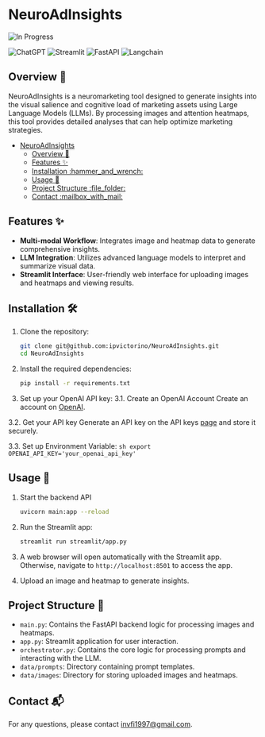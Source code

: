 # NeuroAdInsights
![In Progress](https://img.shields.io/badge/Status-In%20Progress-blue)

![ChatGPT](https://img.shields.io/badge/OpenAI-%23412991?logo=openai&logoColor=white)
![Streamlit](https://img.shields.io/badge/Streamlit-%235F4687?logo=streamlit&logoColor=white)
![FastAPI](https://img.shields.io/badge/FastAPI-%2300C7B7?logo=fastapi&logoColor=white)
![Langchain](https://img.shields.io/badge/Langchain-%23FFD166?logo=langchain&logoColor=white)

## Overview :book:
NeuroAdInsights is a neuromarketing tool designed to generate insights into the visual salience and cognitive load of marketing assets using Large Language Models (LLMs). By processing images and attention heatmaps, this tool provides detailed analyses that can help optimize marketing strategies.

- [NeuroAdInsights](#neuroadinsights)
  - [Overview :book:](#overview-book)
  - [Features :sparkles:](#features-sparkles)
  - [Installation :hammer\_and\_wrench:](#installation-hammer_and_wrench)
  - [Usage :rocket:](#usage-rocket)
  - [Project Structure :file\_folder:](#project-structure-file_folder)
  - [Contact :mailbox\_with\_mail:](#contact-mailbox_with_mail)


## Features :sparkles:
- **Multi-modal Workflow**: Integrates image and heatmap data to generate comprehensive insights.
- **LLM Integration**: Utilizes advanced language models to interpret and summarize visual data.
- **Streamlit Interface**: User-friendly web interface for uploading images and heatmaps and viewing results.

## Installation :hammer_and_wrench:
1. Clone the repository:
    ```sh
    git clone git@github.com:ipvictorino/NeuroAdInsights.git
    cd NeuroAdInsights
    ```

2. Install the required dependencies:
    ```sh
    pip install -r requirements.txt
    ```

3. Set up your OpenAI API key:
3.1. Create an OpenAI Account
    Create an account on [OpenAI](https://platform.openai.com/).

3.2. Get your API key
    Generate an API key on the API keys [page](https://platform.openai.com/account/api-keys) and store it securely.

3.3. Set up Environment Variable:
    ```sh
    export OPENAI_API_KEY='your_openai_api_key'
    ```

## Usage :rocket:
1. Start the backend API 
    ```sh
    uvicorn main:app --reload
    ```
2. Run the Streamlit app:
    ```sh
    streamlit run streamlit/app.py
    ```
3. A web browser will open automatically with the Streamlit app. Otherwise, navigate to `http://localhost:8501` to access the app.

4. Upload an image and heatmap to generate insights.

## Project Structure :file_folder:

- `main.py`: Contains the FastAPI backend logic for processing images and heatmaps.
- `app.py`: Streamlit application for user interaction.
- `orchestrator.py`: Contains the core logic for processing prompts and interacting with the LLM.
- `data/prompts`: Directory containing prompt templates.
- `data/images`: Directory for storing uploaded images and heatmaps.


## Contact :mailbox_with_mail:
For any questions, please contact [invfi1997@gmail.com](mailto:invfi1997@gmail.com).